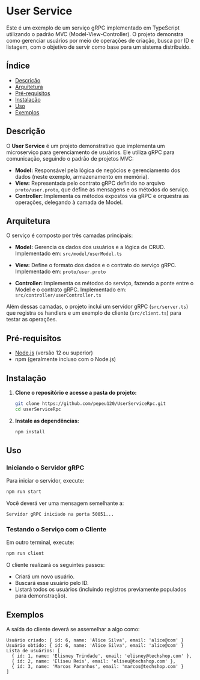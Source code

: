 # User Service

Este é um exemplo de um serviço gRPC implementado em TypeScript utilizando o padrão MVC (Model-View-Controller). O projeto demonstra como gerenciar usuários por meio de operações de criação, busca por ID e listagem, com o objetivo de servir como base para um sistema distribuído.

## Índice

- [Descrição](#descrição)
- [Arquitetura](#arquitetura)
- [Pré-requisitos](#pré-requisitos)
- [Instalação](#instalação)
- [Uso](#uso)
- [Exemplos](#exemplos)


## Descrição

O **User Service** é um projeto demonstrativo que implementa um microserviço para gerenciamento de usuários. Ele utiliza gRPC para comunicação, seguindo o padrão de projetos MVC:

- **Model:** Responsável pela lógica de negócios e gerenciamento dos dados (neste exemplo, armazenamento em memória).
- **View:** Representada pelo contrato gRPC definido no arquivo `proto/user.proto`, que define as mensagens e os métodos do serviço.
- **Controller:** Implementa os métodos expostos via gRPC e orquestra as operações, delegando à camada de Model.

## Arquitetura

O serviço é composto por três camadas principais:

- **Model:** Gerencia os dados dos usuários e a lógica de CRUD.
  Implementado em: `src/model/userModel.ts`

- **View:** Define o formato dos dados e o contrato do serviço gRPC.
  Implementado em: `proto/user.proto`

- **Controller:** Implementa os métodos do serviço, fazendo a ponte entre o Model e o contrato gRPC.
  Implementado em: `src/controller/userController.ts`

Além dessas camadas, o projeto inclui um servidor gRPC (`src/server.ts`) que registra os handlers e um exemplo de cliente (`src/client.ts`) para testar as operações.


## Pré-requisitos

- [Node.js](https://nodejs.org/) (versão 12 ou superior)
- npm (geralmente incluso com o Node.js)

## Instalação

1. **Clone o repositório e acesse a pasta do projeto:**

   ```bash
   git clone https://github.com/pepeu120/UserServiceRpc.git
   cd userServiceRpc
   ```

2. **Instale as dependências:**

   ```bash
   npm install
   ```

## Uso

### Iniciando o Servidor gRPC

Para iniciar o servidor, execute:

```bash
npm run start
```

Você deverá ver uma mensagem semelhante a:

```
Servidor gRPC iniciado na porta 50051...
```

### Testando o Serviço com o Cliente

Em outro terminal, execute:

```bash
npm run client
```

O cliente realizará os seguintes passos:
- Criará um novo usuário.
- Buscará esse usuário pelo ID.
- Listará todos os usuários (incluindo registros previamente populados para demonstração).

## Exemplos

A saída do cliente deverá se assemelhar a algo como:

```
Usuário criado: { id: 6, name: 'Alice Silva', email: 'alice@com' }
Usuário obtido: { id: 6, name: 'Alice Silva', email: 'alice@com' }
Lista de usuários: [
  { id: 1, name: 'Elisney Trindade', email: 'elisney@techshop.com' },
  { id: 2, name: 'Eliseu Reis', email: 'eliseu@techshop.com' },
  { id: 3, name: 'Marcos Paranhos', email: 'marcos@techshop.com' }
]
```
